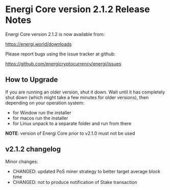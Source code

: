 Energi Core version 2.1.2 Release Notes
=======================================

Energi Core version 2.1.2 is now available from:

  https://energi.world/downloads

Please report bugs using the issue tracker at github:

  https://github.com/energicryptocurrency/energi/issues


How to Upgrade
--------------

If you are running an older version, shut it down. Wait until it has completely
shut down (which might take a few minutes for older versions), then depending on
your operation system:

* for Window run the installer
* for macos run the installer
* for Linux unpack to a separate folder and run from there

**NOTE**: version of Energi Core prior to v2.1.0 must not be used


v2.1.2 changelog
----------------

Minor changes:

* CHANGED: updated PoS miner strategy to better target average block time
* CHANGED: not to produce notification of Stake transaction
